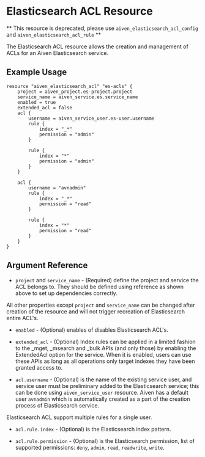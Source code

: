 # Elasticsearch ACL Resource

** This resource is deprecated, please use `aiven_elasticsearch_acl_config` and `aiven_elasticsearch_acl_rule` **

The Elasticsearch ACL resource allows the creation and management of ACLs 
for an Aiven Elasticsearch service.

## Example Usage

```hcl
resource "aiven_elasticsearch_acl" "es-acls" {
    project = aiven_project.es-project.project
    service_name = aiven_service.es.service_name
    enabled = true
    extended_acl = false
    acl {
        username = aiven_service_user.es-user.username
        rule {
            index = "_*"
            permission = "admin"
        }
    
        rule {
            index = "*"
            permission = "admin"
        }
    }
        
    acl {
        username = "avnadmin"
        rule {
            index = "_*"
            permission = "read"
        }
        
        rule {
            index = "*"
            permission = "read"
        }
    }
}
```

## Argument Reference

* `project` and `service_name` - (Required) define the project and service the ACL belongs to. 
They should be defined using reference as shown above to set up dependencies correctly.

All other properties except `project` and `service_name` can be changed after creation of the 
resource and will not trigger recreation of Elasticsearch entire ACL's. 

* `enabled` - (Optional) enables of disables Elasticsearch ACL's.

* `extended_acl` - (Optional) Index rules can be applied in a limited fashion to the _mget, _msearch and _bulk APIs 
(and only those) by enabling the ExtendedAcl option for the service. When it is enabled, users can use 
 these APIs as long as all operations only target indexes they have been granted access to.
 
* `acl.username` - (Optional) is the name of the existing service user, and service user must be preliminary added 
to the Elasticsearch service; this can be done using `aiven_service_user` resource. Aiven has a 
default user `avnadmin` which is automatically created as a part of the creation process of Elasticsearch service. 

Elasticsearch ACL support multiple rules for a single user.

* `acl.rule.index` - (Optional) is the Elasticsearch index pattern.

* `acl.rule.permission` - (Optional) is the Elasticsearch permission, list of supported permissions: 
`deny`, `admin`, `read`, `readwrite`, `write`.
